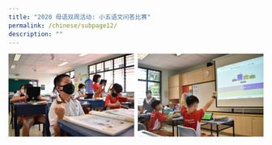```yaml
---
title: "2020 母语双周活动: 小五语文问答比赛"
permalink: /chinese/subpage12/
description: ""
---
```

<img src="/images/accordion8-1.png" alt="2020 母语双周活动 - 小五语文问答比赛">
